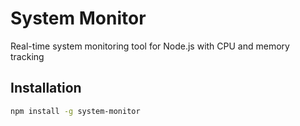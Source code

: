 # System Monitor 

Real-time system monitoring tool for Node.js with CPU and memory tracking

## Installation

```bash
npm install -g system-monitor